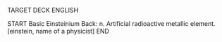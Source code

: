 TARGET DECK
ENGLISH

START
Basic
Einsteinium
Back: n. Artificial radioactive metallic element. [einstein, name of a physicist]
END
